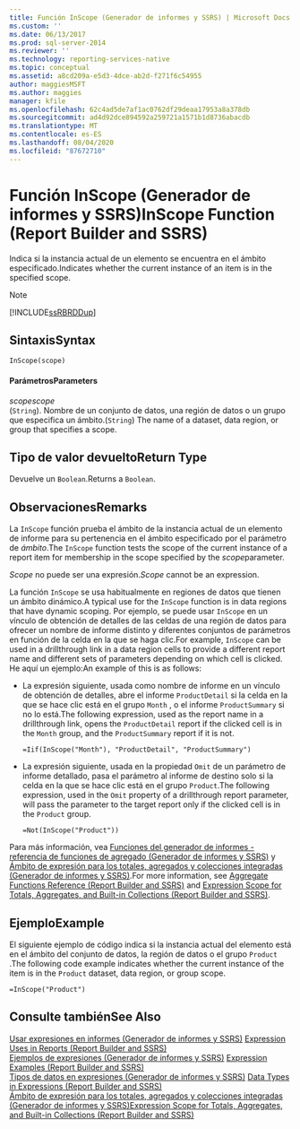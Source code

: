 ```yaml
---
title: Función InScope (Generador de informes y SSRS) | Microsoft Docs
ms.custom: ''
ms.date: 06/13/2017
ms.prod: sql-server-2014
ms.reviewer: ''
ms.technology: reporting-services-native
ms.topic: conceptual
ms.assetid: a8cd209a-e5d3-4dce-ab2d-f271f6c54955
author: maggiesMSFT
ms.author: maggies
manager: kfile
ms.openlocfilehash: 62c4ad5de7af1ac0762df29deaa17953a8a378db
ms.sourcegitcommit: ad4d92dce894592a259721a1571b1d8736abacdb
ms.translationtype: MT
ms.contentlocale: es-ES
ms.lasthandoff: 08/04/2020
ms.locfileid: "87672710"
---
```

# <a name="inscope-function-report-builder-and-ssrs"></a><span data-ttu-id="77b84-102">Función InScope (Generador de informes y SSRS)</span><span class="sxs-lookup"><span data-stu-id="77b84-102">InScope Function (Report Builder and SSRS)</span></span>
  <span data-ttu-id="77b84-103">Indica si la instancia actual de un elemento se encuentra en el ámbito especificado.</span><span class="sxs-lookup"><span data-stu-id="77b84-103">Indicates whether the current instance of an item is in the specified scope.</span></span>  
  
> [!NOTE]  
>  [!INCLUDE[ssRBRDDup](../../includes/ssrbrddup-md.md)]  
  
## <a name="syntax"></a><span data-ttu-id="77b84-104">Sintaxis</span><span class="sxs-lookup"><span data-stu-id="77b84-104">Syntax</span></span>  
  
```  
InScope(scope)  
```  
  
#### <a name="parameters"></a><span data-ttu-id="77b84-105">Parámetros</span><span class="sxs-lookup"><span data-stu-id="77b84-105">Parameters</span></span>  
 <span data-ttu-id="77b84-106">*scope*</span><span class="sxs-lookup"><span data-stu-id="77b84-106">*scope*</span></span>  
 <span data-ttu-id="77b84-107">(`String`). Nombre de un conjunto de datos, una región de datos o un grupo que especifica un ámbito.</span><span class="sxs-lookup"><span data-stu-id="77b84-107">(`String`) The name of a dataset, data region, or group that specifies a scope.</span></span>  
  
## <a name="return-type"></a><span data-ttu-id="77b84-108">Tipo de valor devuelto</span><span class="sxs-lookup"><span data-stu-id="77b84-108">Return Type</span></span>  
 <span data-ttu-id="77b84-109">Devuelve un `Boolean`.</span><span class="sxs-lookup"><span data-stu-id="77b84-109">Returns a `Boolean`.</span></span>  
  
## <a name="remarks"></a><span data-ttu-id="77b84-110">Observaciones</span><span class="sxs-lookup"><span data-stu-id="77b84-110">Remarks</span></span>  
 <span data-ttu-id="77b84-111">La `InScope` función prueba el ámbito de la instancia actual de un elemento de informe para su pertenencia en el ámbito especificado por el parámetro de *ámbito*.</span><span class="sxs-lookup"><span data-stu-id="77b84-111">The `InScope` function tests the scope of the current instance of a report item for membership in the scope specified by the *scope*parameter.</span></span>  
  
 <span data-ttu-id="77b84-112">*Scope* no puede ser una expresión.</span><span class="sxs-lookup"><span data-stu-id="77b84-112">*Scope* cannot be an expression.</span></span>  
  
 <span data-ttu-id="77b84-113">La función `InScope` se usa habitualmente en regiones de datos que tienen un ámbito dinámico.</span><span class="sxs-lookup"><span data-stu-id="77b84-113">A typical use for the `InScope` function is in data regions that have dynamic scoping.</span></span> <span data-ttu-id="77b84-114">Por ejemplo, se puede usar `InScope` en un vínculo de obtención de detalles de las celdas de una región de datos para ofrecer un nombre de informe distinto y diferentes conjuntos de parámetros en función de la celda en la que se haga clic.</span><span class="sxs-lookup"><span data-stu-id="77b84-114">For example, `InScope` can be used in a drillthrough link in a data region cells to provide a different report name and different sets of parameters depending on which cell is clicked.</span></span> <span data-ttu-id="77b84-115">He aquí un ejemplo:</span><span class="sxs-lookup"><span data-stu-id="77b84-115">An example of this is as follows:</span></span>  
  
-   <span data-ttu-id="77b84-116">La expresión siguiente, usada como nombre de informe en un vínculo de obtención de detalles, abre el informe `ProductDetail` si la celda en la que se hace clic está en el grupo `Month` , o el informe `ProductSummary` si no lo está.</span><span class="sxs-lookup"><span data-stu-id="77b84-116">The following expression, used as the report name in a drillthrough link, opens the `ProductDetail` report if the clicked cell is in the `Month` group, and the `ProductSummary` report if it is not.</span></span>  
  
    ```  
    =Iif(InScope("Month"), "ProductDetail", "ProductSummary")  
    ```  
  
-   <span data-ttu-id="77b84-117">La expresión siguiente, usada en la propiedad `Omit` de un parámetro de informe detallado, pasa el parámetro al informe de destino solo si la celda en la que se hace clic está en el grupo `Product`.</span><span class="sxs-lookup"><span data-stu-id="77b84-117">The following expression, used in the `Omit` property of a drillthrough report parameter, will pass the parameter to the target report only if the clicked cell is in the `Product` group.</span></span>  
  
    ```  
    =Not(InScope("Product"))  
    ```  
  
 <span data-ttu-id="77b84-118">Para más información, vea [Funciones del generador de informes - referencia de funciones de agregado &#40;Generador de informes y SSRS&#41;](report-builder-functions-aggregate-functions-reference.md) y [Ámbito de expresión para los totales, agregados y colecciones integradas &#40;Generador de informes y SSRS&#41;](expression-scope-for-totals-aggregates-and-built-in-collections.md).</span><span class="sxs-lookup"><span data-stu-id="77b84-118">For more information, see [Aggregate Functions Reference &#40;Report Builder and SSRS&#41;](report-builder-functions-aggregate-functions-reference.md) and [Expression Scope for Totals, Aggregates, and Built-in Collections &#40;Report Builder and SSRS&#41;](expression-scope-for-totals-aggregates-and-built-in-collections.md).</span></span>  
  
## <a name="example"></a><span data-ttu-id="77b84-119">Ejemplo</span><span class="sxs-lookup"><span data-stu-id="77b84-119">Example</span></span>  
 <span data-ttu-id="77b84-120">El siguiente ejemplo de código indica si la instancia actual del elemento está en el ámbito del conjunto de datos, la región de datos o el grupo `Product` .</span><span class="sxs-lookup"><span data-stu-id="77b84-120">The following code example indicates whether the current instance of the item is in the `Product` dataset, data region, or group scope.</span></span>  
  
```  
=InScope("Product")  
```  
  
## <a name="see-also"></a><span data-ttu-id="77b84-121">Consulte también</span><span class="sxs-lookup"><span data-stu-id="77b84-121">See Also</span></span>  
 <span data-ttu-id="77b84-122">[Usar expresiones en informes &#40;Generador de informes y SSRS&#41;](expression-uses-in-reports-report-builder-and-ssrs.md) </span><span class="sxs-lookup"><span data-stu-id="77b84-122">[Expression Uses in Reports &#40;Report Builder and SSRS&#41;](expression-uses-in-reports-report-builder-and-ssrs.md) </span></span>  
 <span data-ttu-id="77b84-123">[Ejemplos de expresiones &#40;Generador de informes y SSRS&#41;](expression-examples-report-builder-and-ssrs.md) </span><span class="sxs-lookup"><span data-stu-id="77b84-123">[Expression Examples &#40;Report Builder and SSRS&#41;](expression-examples-report-builder-and-ssrs.md) </span></span>  
 <span data-ttu-id="77b84-124">[Tipos de datos en expresiones &#40;Generador de informes y SSRS&#41;](expressions-report-builder-and-ssrs.md) </span><span class="sxs-lookup"><span data-stu-id="77b84-124">[Data Types in Expressions &#40;Report Builder and SSRS&#41;](expressions-report-builder-and-ssrs.md) </span></span>  
 [<span data-ttu-id="77b84-125">Ámbito de expresión para los totales, agregados y colecciones integradas &#40;Generador de informes y SSRS&#41;</span><span class="sxs-lookup"><span data-stu-id="77b84-125">Expression Scope for Totals, Aggregates, and Built-in Collections &#40;Report Builder and SSRS&#41;</span></span>](expression-scope-for-totals-aggregates-and-built-in-collections.md)  
  
  

